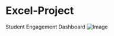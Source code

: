 # Excel-Project
Student Engagement Dashboard
![Image](https://github.com/user-attachments/assets/a682300c-3fb3-4586-9665-070b0561169b)
